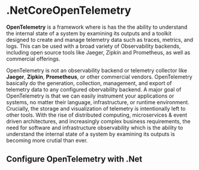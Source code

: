 # .NetCoreOpenTelemetry

**OpenTelemetry** is a framework where is has the the ability to understand the internal state of a system by examining its outputs and a toolkit designed to create and manage telemetry data such as traces, metrics, and logs. This can be used with a broad variety of Observability backends, including open source tools like Jaeger, Zipkin and Prometheus, as well as commercial offerings.

OpenTelemetry is not an observability backend or telemetry collector like **Jaeger**, **Zipkin**, **Prometheus**, or other commercial vendors. OpenTelemetry basically do the generation, collection, management, and export of telemetry data to any configured obervability backend. A major goal of OpenTelemetry is that we can easily instrument your applications or systems, no matter their language, infrastructure, or runtime environment. Crucially, the storage and visualization of telemetry is intentionally left to other tools. With the rise of distributed computing, microservices & event driven architectures, and increasingly complex business requirements, the need for software and infrastructure observability which is the ability to understand the internal state of a system by examining its outputs is becoming more crutial than ever.

## Configure OpenTelemetry with .Net
